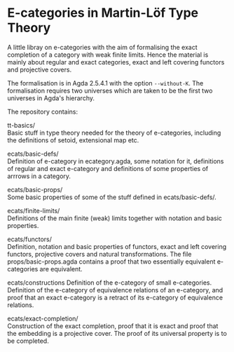 # E-categories in Martin-Löf Type Theory

A little libray on e-categories with the aim of formalising the exact completion of a category with weak finite limits.
Hence the material is mainly about regular and exact categories, exact and left covering functors and projective covers.

The formalisation is in Agda 2.5.4.1 with the option `--without-K`.
The formalisation requires two universes which are taken to be the first two universes in Agda's hierarchy.

The repository contains:

tt-basics/  
Basic stuff in type theory needed for the theory of e-categories, including the definitions of setoid, extensional map etc.

ecats/basic-defs/  
Definition of e-category in ecategory.agda, some notation for it,
definitions of regular and exact e-category and definitions of some properties of arrrows in a category.

ecats/basic-props/  
Some basic properties of some of the stuff defined in ecats/basic-defs/.

ecats/finite-limits/  
Definitions of the main finite (weak) limits together with notation and basic properties.

ecats/functors/  
Definition, notation and basic properties of functors, exact and left covering functors, projective covers and natural transformations. The file props/basic-props.agda contains a proof that two essentially equivalent e-categories are equivalent.

ecats/constructions
Definition of the e-category of small e-categories. Definition of the e-category of equivalence relations of an e-category, and proof that an exact e-category is a retract of its e-category of equivalence relations.

ecats/exact-completion/  
Construction of the exact completion, proof that it is exact and proof that the embedding is a projective cover. The proof of its universal property is to be completed.
